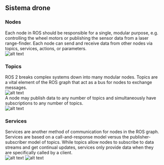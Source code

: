 ## Sistema drone

### Nodes
Each node in ROS should be responsible for a single, modular purpose, e.g. controlling the wheel motors or publishing the sensor data from a laser range-finder. Each node can send and receive data from other nodes via topics, services, actions, or parameters.<br>
![alt text](https://docs.ros.org/en/foxy/_images/Nodes-TopicandService.gif)
### Topics
ROS 2 breaks complex systems down into many modular nodes. Topics are a vital element of the ROS graph that act as a bus for nodes to exchange messages.<br>
![alt text](https://docs.ros.org/en/foxy/_images/Topic-SinglePublisherandSingleSubscriber.gif)<br>
A node may publish data to any number of topics and simultaneously have subscriptions to any number of topics.<br>
![alt text](https://docs.ros.org/en/foxy/_images/Topic-MultiplePublisherandMultipleSubscriber.gif)
### Services
 Services are another method of communication for nodes in the ROS graph. Services are based on a call-and-response model versus the publisher-subscriber model of topics. While topics allow nodes to subscribe to data streams and get continual updates, services only provide data when they are specifically called by a client.<br>
 ![alt text](https://docs.ros.org/en/foxy/_images/Service-SingleServiceClient.gif)
 ![alt text](https://docs.ros.org/en/foxy/_images/Service-MultipleServiceClient.gif)
